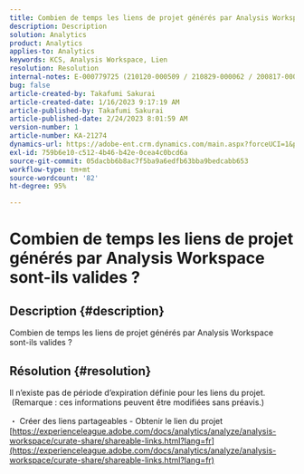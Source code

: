 ```yaml
---
title: Combien de temps les liens de projet générés par Analysis Workspace sont-ils valides ?
description: Description
solution: Analytics
product: Analytics
applies-to: Analytics
keywords: KCS, Analysis Workspace, Lien
resolution: Resolution
internal-notes: E-000779725 (210120-000509 / 210829-000062 / 200817-000457 / 190620-000374)
bug: false
article-created-by: Takafumi Sakurai
article-created-date: 1/16/2023 9:17:19 AM
article-published-by: Takafumi Sakurai
article-published-date: 2/24/2023 8:01:59 AM
version-number: 1
article-number: KA-21274
dynamics-url: https://adobe-ent.crm.dynamics.com/main.aspx?forceUCI=1&pagetype=entityrecord&etn=knowledgearticle&id=6625a38d-7e95-ed11-aad1-6045bd006239
exl-id: 759b6e10-c512-4b46-b42e-0cea4c0bcd6a
source-git-commit: 05dacbb6b8ac7f5ba9a6edfb63bba9bedcabb653
workflow-type: tm+mt
source-wordcount: '82'
ht-degree: 95%

---
```


# Combien de temps les liens de projet générés par Analysis Workspace sont-ils valides ?

## Description {#description}

Combien de temps les liens de projet générés par Analysis Workspace sont-ils valides ?

## Résolution {#resolution}


Il n’existe pas de période d’expiration définie pour les liens du projet.  (Remarque : ces informations peuvent être modifiées sans préavis.)

・ Créer des liens partageables - Obtenir le lien du projet
[https://experienceleague.adobe.com/docs/analytics/analyze/analysis-workspace/curate-share/shareable-links.html?lang=fr](https://experienceleague.adobe.com/docs/analytics/analyze/analysis-workspace/curate-share/shareable-links.html?lang=fr)
